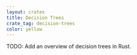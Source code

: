 ```yaml
---
layout: crates
title: Decision Trees
crate_tag: decision-trees
color: yellow
---
```


TODO: Add an overview of decision trees in Rust.
